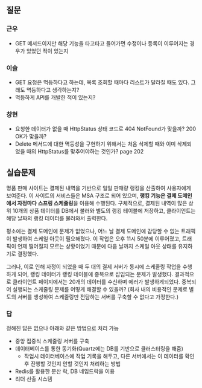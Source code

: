 ## 질문
### 근우
- GET 메서드이지만 해당 기능을 타고타고 들어가면 수정이나 등록이 이루어지는 경우가 있었던 적이 있는지

### 이슬
- GET 요청은 멱등하다고 하는데, 목록 조회할 때마다 리스트가 달라질 때도 있다. 그래도 멱등하다고 생각하는지?
- 멱등하게 API를 개발한 적이 있는지?

### 창현
- 요청한 데이터가 없을 때 HttpStatus 상태 코드로 404 NotFound가 맞을까? 200 OK가 맞을까?
- Delete 메서드에 대한 멱등성을 구현하기 위해서는 처음 삭제할 때와 이미 삭제되었을 때의 HttpStatus를 맞추어야하는 것인가? page 202

## 실습문제
명품 판매 사이트는 결제된 내역을 기반으로 일일 판매량 랭킹을 산출하여 사용자에게 보여준다. 이 사이트의 서비스들은 MSA 구조로 되어 있으며, **랭킹 기능은 결제 도메인에서 자정마다 스프링 스케줄링**을 이용해 수행된다. 구체적으로, 결제된 내역이 많은 상위 10개의 상품 데이터를 DB에서 불러와 별도의 랭킹 테이블에 저장하고, 클라이언트는 해당 날짜의 랭킹 데이터를 불러와서 출력한다.

평소에는 결제 도메인에 문제가 없었으나, 어느 날 결제 도메인에 감당할 수 없는 트래픽이 발생하여 스케일 아웃이 필요해졌다. 이 작업은 오후 11시 50분에 이루어졌고, 트래픽이 언제 떨어질지 모르는 상황이었기 때문에 다음 날까지 스케일 아웃 상태를 유지하기로 결정했다.

그러나, 이로 인해 자정이 되었을 때 두 대의 결제 서버가 동시에 스케줄링 작업을 수행하게 되어, 랭킹 데이터가 랭킹 테이블에 중복으로 삽입되는 문제가 발생했다. 결과적으로 클라이언트 페이지에서는 20개의 데이터를 수신하며 에러가 발생하게되었다. 중복되어 실행되는 스케줄링 문제를 어떻게 해결할 수 있을까? (회사 내의 비용적인 문제로 별도의 서버를 생성하여 스케줄링만 전담하는 서버를 구축할 수 없다고 가정한다.)

### 답
정해진 답은 없으나 아래와 같은 방법으로 처리 가능
- 중앙 집중식 스케줄링 서버를 구축
- 데이터베이스를 통한 동기화(Quartz에는 DB를 기반으로 클러스터링을 해줌)
  - 작업시 데이터베이스에 작업 기록을 해두고, 다른 서버에서는 이 데이터를 확인 후 진행할 것인지 안할 것인지 처리하는 방법
- Redis를 활용한 분산 락, DB 네임드락을 이용
- 리더 선출 시스템
